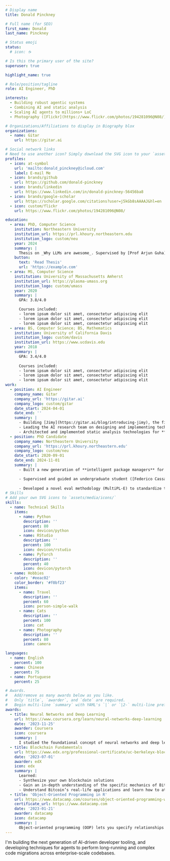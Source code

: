 ```yaml
---
# Display name
title: Donald Pinckney

# Full name (for SEO)
first_name: Donald
last_name: Pinckney

# Status emoji
status:
  # icon: ☕️

# Is this the primary user of the site?
superuser: true

highlight_name: true

# Role/position/tagline
role: AI Engineer, PhD

interests:
  - Building robust agentic systems
  - Combining AI and static analysis
  - Scaling AI agents to millions+ LoC
  - Photography ([Flickr](https://www.flickr.com/photos/194281096@N08/)) and spending time with my cats.

# Organizations/Affiliations to display in Biography blox
organizations:
  - name: Gitar
    url: https://gitar.ai

# Social network links
# Need to use another icon? Simply download the SVG icon to your `assets/media/icons/` folder.
profiles:
  - icon: at-symbol
    url: 'mailto:donald_pinckney@icloud.com'
    label: E-mail Me
  - icon: brands/github
    url: https://github.com/donald-pinckney
  - icon: brands/linkedin
    url: https://www.linkedin.com/in/donald-pinckney-56456ba8
  - icon: brands/google-scholar
    url: https://scholar.google.com/citations?user=j5kGb8sAAAAJ&hl=en
  - icon: custom/flickr
    url: https://www.flickr.com/photos/194281096@N08/

education:
  - area: PhD, Computer Science
    institution: Northeastern University
    institution_url: https://prl.khoury.northeastern.edu
    institution_logo: custom/neu
    year: 2024
    summary: |
      Thesis on _Why LLMs are awesome_. Supervised by [Prof Arjun Guha](https://www.khoury.northeastern.edu/home/arjunguha/main/home/). Presented papers at 5 IEEE conferences with the contributions being published in 2 Springer journals.
    button:
      text: 'Read Thesis'
      url: 'https://example.com'
  - area: MS, Computer Science
    institution: University of Massachusetts Amherst
    institution_url: https://plasma-umass.org
    institution_logo: custom/umass
    year: 2020
    summary: |
      GPA: 3.8/4.0

      Courses included:
      - lorem ipsum dolor sit amet, consectetur adipiscing elit
      - lorem ipsum dolor sit amet, consectetur adipiscing elit
      - lorem ipsum dolor sit amet, consectetur adipiscing elit
  - area: BS, Computer Science; BS, Mathematics
    institution: University of California Davis
    institution_logo: custom/davis
    institution_url: https://www.ucdavis.edu
    year: 2018
    summary: |
      GPA: 3.4/4.0
      
      Courses included:
      - lorem ipsum dolor sit amet, consectetur adipiscing elit
      - lorem ipsum dolor sit amet, consectetur adipiscing elit
      - lorem ipsum dolor sit amet, consectetur adipiscing elit
work:
  - position: AI Engineer
    company_name: Gitar
    company_url: 'https://gitar.ai'
    company_logo: custom/gitar
    date_start: 2024-04-01
    date_end: ''
    summary: |
      - Building [Jimy](https://gitar.ai/blog/introducing-jimy), the first AI coding agent which leverages deep static analysis and source code-level optimization algorithms to **scale agentic AI to massive enterprise codebases while minimizing hallucinations**.
      - Leading the AI research team on designing and implementing techniques for **bridging core compiler algorithms with generative AI** in Jimy. 
      - Architected and implemented static analysis technologies for **automated code refactoring solutions** for enterprise clients, including multiple **Fortune 500 companies**.
  - position: PhD Candidate
    company_name: Northeastern University
    company_url: 'https://prl.khoury.northeastern.edu'
    company_logo: custom/neu
    date_start: 2020-09-01
    date_end: 2024-11-01
    summary: |
      - Built a new generation of **intelligent package managers** for JavaScript and Python based on combining **deterministic constraint solving algorithms** with **generative AI** to automatically fix common developer issues, such as solving runtime errors, patching security vulnerabilities and reducing code size.

      - Supervised and guided an undergraduate student ([Federico Cassano](https://federico.codes)) in building a **distributed system** using **relational databases** and **container orchestration** to archive every **NPM** package (over 36 million, 20+ TB) with low-latency (<1 min) within a large (50,000 CPU core) **high-performance computing** (HPC) cluster. 
      
      - Developed a novel eval methodology (MultiPL-E) to standardize the **evaluation of large language model (LLM) code generation** across 19 programming languages, which is used extensively by researchers at **Hugging Face**, ServiceNow, IBM Research and SAP.
# Skills
# Add your own SVG icons to `assets/media/icons/`
skills:
  - name: Technical Skills
    items:
      - name: Python
        description: ''
        percent: 80
        icon: devicon/python
      - name: RStudio
        description: ''
        percent: 100
        icon: devicon/rstudio
      - name: PyTorch
        description: ''
        percent: 40
        icon: devicon/pytorch
  - name: Hobbies
    color: '#eeac02'
    color_border: '#f0bf23'
    items:
      - name: Travel
        description: ''
        percent: 60
        icon: person-simple-walk
      - name: Cats
        description: ''
        percent: 100
        icon: cat
      - name: Photography
        description: ''
        percent: 80
        icon: camera

languages:
  - name: English
    percent: 100
  - name: Chinese
    percent: 75
  - name: Portuguese
    percent: 25

# Awards.
#   Add/remove as many awards below as you like.
#   Only `title`, `awarder`, and `date` are required.
#   Begin multi-line `summary` with YAML's `|` or `|2-` multi-line prefix and indent 2 spaces below.
awards:
  - title: Neural Networks and Deep Learning
    url: https://www.coursera.org/learn/neural-networks-deep-learning
    date: '2023-11-25'
    awarder: Coursera
    icon: coursera
    summary: |
      I studied the foundational concept of neural networks and deep learning. By the end, I was familiar with the significant technological trends driving the rise of deep learning; build, train, and apply fully connected deep neural networks; implement efficient (vectorized) neural networks; identify key parameters in a neural network’s architecture; and apply deep learning to your own applications.
  - title: Blockchain Fundamentals
    url: https://www.edx.org/professional-certificate/uc-berkeleyx-blockchain-fundamentals
    date: '2023-07-01'
    awarder: edX
    icon: edx
    summary: |
      Learned:
      - Synthesize your own blockchain solutions
      - Gain an in-depth understanding of the specific mechanics of Bitcoin
      - Understand Bitcoin’s real-life applications and learn how to attack and destroy Bitcoin, Ethereum, smart contracts and Dapps, and alternatives to Bitcoin’s Proof-of-Work consensus algorithm
  - title: 'Object-Oriented Programming in R'
    url: https://www.datacamp.com/courses/object-oriented-programming-with-s3-and-r6-in-r
    certificate_url: https://www.datacamp.com
    date: '2023-01-21'
    awarder: datacamp
    icon: datacamp
    summary: |
      Object-oriented programming (OOP) lets you specify relationships between functions and the objects that they can act on, helping you manage complexity in your code. This is an intermediate level course, providing an introduction to OOP, using the S3 and R6 systems. S3 is a great day-to-day R programming tool that simplifies some of the functions that you write. R6 is especially useful for industry-specific analyses, working with web APIs, and building GUIs.
---
```


I'm building the next generation of AI-driven developer tooling, and developing techniques for agents to perform long-running and complex code migrations across enterprise-scale codebases.
